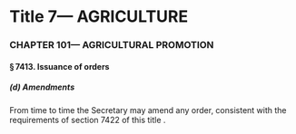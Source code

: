 
# Title 7— AGRICULTURE
### CHAPTER 101— AGRICULTURAL PROMOTION
#### § 7413. Issuance of orders
##### (d) Amendments

From time to time the Secretary may amend any order, consistent with the requirements of section 7422 of this title .
